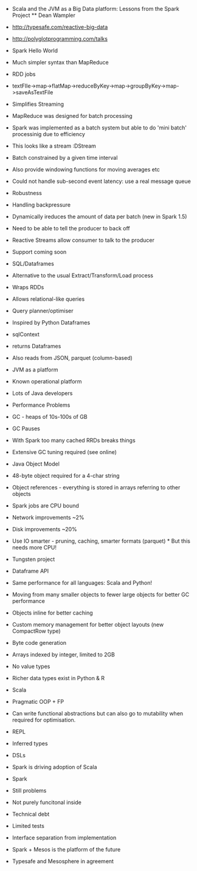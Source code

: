 * Scala and the JVM as a Big Data platform: Lessons from the Spark Project
** Dean Wampler

* http://typesafe.com/reactive-big-data
* http://polyglotprogramming.com/talks

* Spark Hello World
 * Much simpler syntax than MapReduce
 * RDD jobs
 * textFIle->map->flatMap->reduceByKey->map->groupByKey->map->saveAsTextFile
* Simplifies Streaming
 * MapReduce was designed for batch processing
 * Spark was implemented as a batch system but able to do 'mini batch' processinig due to efficiency
  * This looks like a stream :DStream
  * Batch constrained by a given time interval
  * Also provide windowing functions for moving averages etc
 * Could not handle sub-second event latency: use a real message queue
* Robustness
 * Handling backpressure
  * Dynamically ireduces the amount of data per batch (new in Spark 1.5)
  * Need to be able to tell the producer to back off
   * Reactive Streams allow consumer to talk to the producer
   * Support coming soon
* SQL/Dataframes
 * Alternative to the usual Extract/Transform/Load process
 * Wraps RDDs
 * Allows relational-like queries
 * Query planner/optimiser
 * Inspired by Python Dataframes
 * sqlContext
  * returns Dataframes
 * Also reads from JSON, parquet (column-based)
* JVM as a platform
 * Known operational platform
 * Lots of Java developers
 * Performance Problems
  * GC - heaps of 10s-100s of GB
   * GC Pauses
  * With Spark too many cached RRDs breaks things
  * Extensive GC tuning required (see online)
  * Java Object Model
   * 48-byte object required for a 4-char string
   * Object references - everything is stored in arrays referring to other objects
  * Spark jobs are CPU bound
   * Network improvements ~2%
   * Disk improvements ~20%
   * Use IO smarter - pruning, caching, smarter formats (parquet)
    * But this needs more CPU!
 * Tungsten project
  * Dataframe API
  * Same performance for all languages: Scala and Python!
  * Moving from many smaller objects to fewer large objects for better GC performance
  * Objects inline for better caching
  * Custom memory management for better object layouts (new CompactRow type)
  * Byte code generation
 * Arrays indexed by integer, limited to 2GB
 * No value types
 * Richer data types exist in Python & R
* Scala
 * Pragmatic OOP + FP
 * Can write functional abstractions but can also go to mutability when required for optimisation.
 * REPL
 * Inferred types
 * DSLs
 * Spark is driving adoption of Scala
* Spark
 * Still problems
  * Not purely funcitonal inside
  * Technical debt
  * Limited tests
  * Interface separation from implementation
 * Spark + Mesos is the platform of the future
  * Typesafe and Mesosphere in agreement
